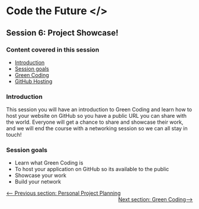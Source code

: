 # Code the Future </>

## Session 6: Project Showcase!

### Content covered in this session

- [Introduction](#Introduction)
- [Session goals](#Session-goals)
- [Green Coding](green_coding.md)
- [GitHub Hosting](hosting_on_git.md)

### Introduction

This session you will have an introduction to Green Coding and learn how to host your website on GitHub so you have a public URL you can share with the world. Everyone will get a chance to share and showcase their work, and we will end the course with a networking session so we can all stay in touch!

### Session goals

- Learn what Green Coding is
- To host your application on GitHub so its available to the public
- Showcase your work
- Build your network

<div style="width: 100%">
<a href='../session-5/project_planning.md'><-- Previous section: Personal Project Planning</a>
<div align="right"><a href='green_coding.md'>Next section: Green Coding--></a></div>
</div>

